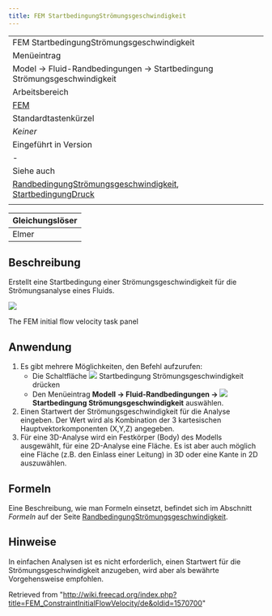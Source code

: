 ```yaml
---
title: FEM StartbedingungStrömungsgeschwindigkeit
---
```

|  |
| --- |
| FEM StartbedingungStrömungsgeschwindigkeit |
| Menüeintrag |
| Model → Fluid-Randbedingungen → Startbedingung Strömungsgeschwindigkeit |
| Arbeitsbereich |
| [FEM](/FEM_Workbench/de "FEM Workbench/de") |
| Standardtastenkürzel |
| *Keiner* |
| Eingeführt in Version |
| - |
| Siehe auch |
| [RandbedingungStrömungsgeschwindigkeit](/FEM_ConstraintFlowVelocity/de "FEM ConstraintFlowVelocity/de"), [StartbedingungDruck](/FEM_ConstraintInitialPressure/de "FEM ConstraintInitialPressure/de") |
|  |

| Gleichungslöser |
| --- |
| Elmer |

## Beschreibung

Erstellt eine Startbedingung einer Strömungsgeschwindigkeit für die Strömungsanalyse eines Fluids.

![](/images/FEM_InitialFlowVelocity_dialog.png)

The FEM initial flow velocity task panel

## Anwendung

1. Es gibt mehrere Möglichkeiten, den Befehl aufzurufen:
   * Die Schaltfläche ![](/images/FEM_ConstraintInitialFlowVelocity.svg) Startbedingung Strömungsgeschwindigkeit drücken
   * Den Menüeintrag **Modell → Fluid-Randbedingungen → ![](/images/FEM_ConstraintInitialFlowVelocity.svg) Startbedingung Strömungsgeschwindigkeit** auswählen.
2. Einen Startwert der Strömungsgeschwindigkeit für die Analyse eingeben. Der Wert wird als Kombination der 3 kartesischen Hauptvektorkomponenten (X,Y,Z) angegeben.
3. Für eine 3D-Analyse wird ein Festkörper (Body) des Modells ausgewählt, für eine 2D-Analyse eine Fläche. Es ist aber auch möglich eine Fläche (z.B. den Einlass einer Leitung) in 3D oder eine Kante in 2D auszuwählen.

## Formeln

Eine Beschreibung, wie man Formeln einsetzt, befindet sich im Abschnitt *Formeln* auf der Seite [RandbedingungStrömungsgeschwindigkeit](/FEM_ConstraintFlowVelocity/de#Formeln "FEM ConstraintFlowVelocity/de").

## Hinweise

In einfachen Analysen ist es nicht erforderlich, einen Startwert für die Strömungsgeschwindigkeit anzugeben, wird aber als bewährte Vorgehensweise empfohlen.

Retrieved from "<http://wiki.freecad.org/index.php?title=FEM_ConstraintInitialFlowVelocity/de&oldid=1570700>"